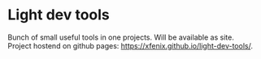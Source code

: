 # Light dev tools

Bunch of small useful tools in one projects. Will be available as site.<br>
Project hostend on github pages: https://xfenix.github.io/light-dev-tools/.
